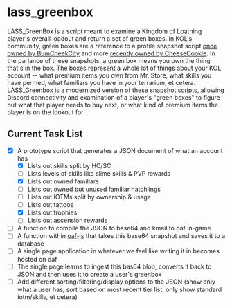 # lass_greenbox

LASS_GreenBox is a script meant to examine a Kingdom of Loathing player's overall loadout and return a set of green boxes. In KOL's community, green boxes are a reference to a profile snapshot script [once owned by BumCheekCity](http://forums.kingdomofloathing.com/vb/showthread.php?t=179109) and more [recently owned by CheeseCookie](http://forums.kingdomofloathing.com/vb/showthread.php?t=218735). In the parlance of these snapshots, a green box means you own the thing that's in the box. The boxes represent a whole lot of things about your KOL account -- what premium items you own from Mr. Store, what skills you have permed, what familiars you have in your terrarium, et cetera. LASS_Greenbox is a modernized version of these snapshot scripts, allowing Discord connectivity and examination of a player's "green boxes" to figure out what that player needs to buy next, or what kind of premium items the player is on the lookout for.

## Current Task List

- [x] A prototype script that generates a JSON document of what an account has
  - [x] Lists out skills split by HC/SC
  - [ ] Lists levels of skills like slime skills & PVP rewards
  - [x] Lists out owned familiars
  - [ ] Lists out owned but unused familiar hatchlings
  - [ ] Lists out IOTMs split by ownership & usage
  - [ ] Lists out tattoos
  - [x] Lists out trophies
  - [ ] Lists out ascension rewards
- [ ] A function to compile the JSON to base64 and kmail to oaf in-game
- [ ] A function within [oaf-js](https://github.com/Loathing-Associates-Scripting-Society/oaf-js) that takes this base64 snapshot and saves it to a database
- [ ] A single page application in whatever we feel like writing it in becomes hosted on oaf
- [ ] The single page learns to ingest this bas64 blob, converts it back to JSON and then uses it to create a user's greenbox
- [ ] Add different sorting/filtering/display options to the JSON (show only what a user has, sort based on most recent tier list, only show standard iotm/skills, et cetera)

